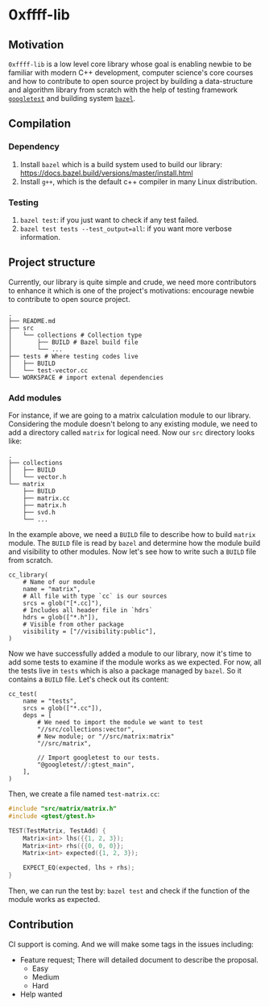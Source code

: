 # 0xffff-lib

## Motivation

`0xffff-lib` is a low level core library whose goal is enabling newbie to be familiar with modern C++ development, computer science's core courses and how to contribute to open source project by building a data-structure and algorithm library from scratch with the help of testing framework [`googletest`](https://github.com/google/googletest) and building system [`bazel`](https://www.bazel.build/).

## Compilation

### Dependency

1. Install `bazel` which is a build system used to build our library: https://docs.bazel.build/versions/master/install.html
2. Install `g++`, which is the default c++ compiler in many Linux distribution.

### Testing

1. `bazel test`: if you just want to check if any test failed.
2. `bazel test tests --test_output=all`: if you want more verbose information.

## Project structure

Currently, our library is quite simple and crude, we need more contributors to enhance it which is one of the project's motivations: encourage newbie to contribute to open source project.

```
.
├── README.md
├── src
│   └── collections # Collection type
│       ├── BUILD # Bazel build file
│       └── ...
├── tests # Where testing codes live
│   ├── BUILD
│   └── test-vector.cc
└── WORKSPACE # import extenal dependencies
```

### Add modules

For instance, if we are going to a matrix calculation module to our library. Considering the module doesn't belong to any existing module, we need to add a directory called `matrix` for logical need. Now our `src` directory looks like:

```
.
├── collections
│   ├── BUILD
│   └── vector.h
└── matrix
    ├── BUILD
    ├── matrix.cc
    ├── matrix.h
    ├── svd.h
    └── ...
```

In the example above, we need a `BUILD` file to describe how to build `matrix` module. The `BUILD` file is read by `bazel` and determine how the module build and visibility to other modules. Now let's see how to write such a `BUILD` file from scratch.

```bzl
cc_library(
    # Name of our module
    name = "matrix",
    # All file with type `cc` is our sources
    srcs = glob("[*.cc]"),
    # Includes all header file in `hdrs`
    hdrs = glob(["*.h"]),
    # Visible from other package
    visibility = ["//visibility:public"],
)
```

Now we have successfully added a module to our library, now it's time to add some tests to examine if the module works as we expected.
For now, all the tests live in `tests` which is also a package managed by `bazel`. So it contains a `BUILD` file. Let's check out its content:

```bzl
cc_test(
    name = "tests",
    srcs = glob(["*.cc"]),
    deps = [
        # We need to import the module we want to test
        "//src/collections:vector",
        # New module; or "//src/matrix:matrix"
        "//src/matrix",

        // Import googletest to our tests.
        "@googletest//:gtest_main",
    ],
)
```

Then, we create a file named `test-matrix.cc`:

```c++
#include "src/matrix/matrix.h"
#include <gtest/gtest.h>

TEST(TestMatrix, TestAdd) {
    Matrix<int> lhs({{1, 2, 3});
    Matrix<int> rhs({{0, 0, 0}};
    Matrix<int> expected({1, 2, 3});

    EXPECT_EQ(expected, lhs + rhs);
}
```

Then, we can run the test by: `bazel test` and check if the function of the module works as expected.

## Contribution

CI support is coming. And we will make some tags in the issues including:

* Feature request; There will detailed document to describe the proposal.
    * Easy
    * Medium
    * Hard
* Help wanted

